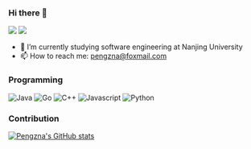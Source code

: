 ### Hi there 👋

<span align="center"> <img src="https://visitor-badge.glitch.me/badge?page_id=Pengzna" /> <img src="https://img.shields.io/github/followers/Pengzna?style=social" /> </span>

- 🔭 I’m currently studying software engineering at Nanjing University
- 📫 How to reach me: pengzna@foxmail.com

### Programming

![Java](https://img.shields.io/badge/-Java-FC801D?style=flat&logo=java&logoColor=white)
![Go](https://img.shields.io/badge/-Golang-087CFA?style=flat&logo=go&logoColor=white)
![C++](https://img.shields.io/badge/-C++-FE2857?style=flat&logo=c%2B%2B&logoColor=white)
![Javascript](https://img.shields.io/badge/-Javascript-fcea6a?style=flat&logo=javascript&logoColor=white)
![Python](https://img.shields.io/badge/-Python-FDB60D?style=flat&logo=python&logoColor=white)

### Contribution

[![Pengzna's GitHub stats](https://github-readme-stats.vercel.app/api?username=Pengzna&show_icons=true&theme=merko)](https://github.com/anuraghazra/github-readme-stats)

<!-- <div align="center"> <img height="137px" src="https://github-readme-stats.vercel.app/api?username=Pengzna&hide_title=true&hide_border=true&show_icons=trueline_height=21&text_color=000&icon_color=000&bg_color=0,ea6161,ffc64d,fffc4d,52fa5a&theme=graywhite" /> </div> -->

<!--
**Pengzna/Pengzna** is a ✨ _special_ ✨ repository because its `README.md` (this file) appears on your GitHub profile.

Here are some ideas to get you started:

- 🔭 I’m currently working on ...
- 🌱 I’m currently learning ...
- 👯 I’m looking to collaborate on ...
- 🤔 I’m looking for help with ...
- 💬 Ask me about ...
- 📫 How to reach me: ...
- 😄 Pronouns: ...
- ⚡ Fun fact: ...
-->
